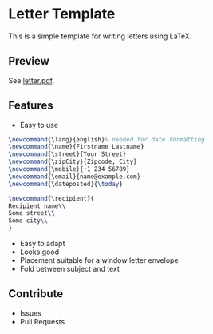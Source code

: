 # Letter Template

This is a simple template for writing letters using LaTeX.

## Preview

See [letter.pdf](blob/master/letter.pdf).

## Features
* Easy to use

```latex
\newcommand{\lang}{english}% needed for date formatting
\newcommand{\name}{Firstname Lastname}
\newcommand{\street}{Your Street}
\newcommand{\zipCity}{Zipcode, City}
\newcommand{\mobile}{+1 234 56789}
\newcommand{\email}{name@example.com}
\newcommand{\dateposted}{\today}

\newcommand{\recipient}{
Recipient name\\
Some street\\
Some city\\
}
```

* Easy to adapt
* Looks good
* Placement suitable for a window letter envelope
* Fold between subject and text

## Contribute
* Issues
* Pull Requests
